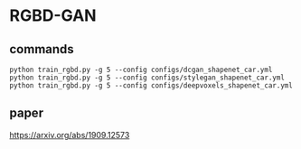 # RGBD-GAN

## commands
```
python train_rgbd.py -g 5 --config configs/dcgan_shapenet_car.yml
python train_rgbd.py -g 5 --config configs/stylegan_shapenet_car.yml
python train_rgbd.py -g 5 --config configs/deepvoxels_shapenet_car.yml
```

## paper

https://arxiv.org/abs/1909.12573

